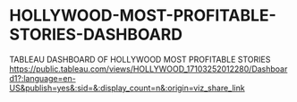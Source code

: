 # HOLLYWOOD-MOST-PROFITABLE-STORIES-DASHBOARD
TABLEAU DASHBOARD OF HOLLYWOOD MOST PROFITABLE STORIES
https://public.tableau.com/views/HOLLYWOOD_17103252012280/Dashboard1?:language=en-US&publish=yes&:sid=&:display_count=n&:origin=viz_share_link
